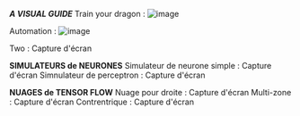 ***A VISUAL GUIDE***
Train your dragon : ![image](https://github.com/user-attachments/assets/ae3a10ad-6154-4ffc-a0de-a86c6b49a3e4)


Automation : ![image](https://github.com/user-attachments/assets/81e25355-3664-4565-97c7-704565522251)


Two : Capture d'écran

**SIMULATEURS de NEURONES**
Simulateur de neurone simple : Capture d'écran
Simnulateur de perceptron : Capture d'écran

**NUAGES de TENSOR FLOW**
Nuage pour droite : Capture d'écran
Multi-zone : Capture d'écran
Contrentrique : Capture d'écran
